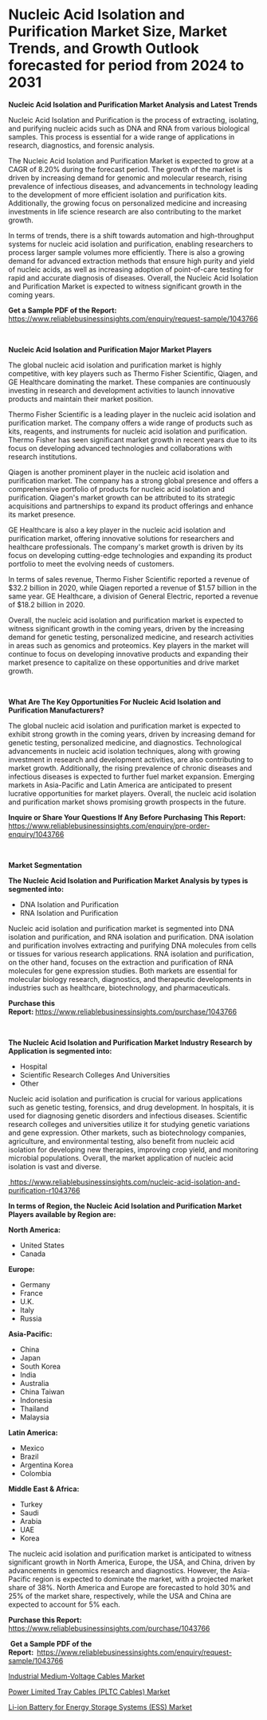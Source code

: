<p><h1>Nucleic Acid Isolation and Purification Market Size, Market Trends, and Growth Outlook forecasted for period from 2024 to 2031</h1></p><p><strong>Nucleic Acid Isolation and Purification Market Analysis and Latest Trends</strong></p>
<p><p>Nucleic Acid Isolation and Purification is the process of extracting, isolating, and purifying nucleic acids such as DNA and RNA from various biological samples. This process is essential for a wide range of applications in research, diagnostics, and forensic analysis.</p><p>The Nucleic Acid Isolation and Purification Market is expected to grow at a CAGR of 8.20% during the forecast period. The growth of the market is driven by increasing demand for genomic and molecular research, rising prevalence of infectious diseases, and advancements in technology leading to the development of more efficient isolation and purification kits. Additionally, the growing focus on personalized medicine and increasing investments in life science research are also contributing to the market growth.</p><p>In terms of trends, there is a shift towards automation and high-throughput systems for nucleic acid isolation and purification, enabling researchers to process larger sample volumes more efficiently. There is also a growing demand for advanced extraction methods that ensure high purity and yield of nucleic acids, as well as increasing adoption of point-of-care testing for rapid and accurate diagnosis of diseases. Overall, the Nucleic Acid Isolation and Purification Market is expected to witness significant growth in the coming years.</p></p>
<p><strong>Get a Sample PDF of the Report:&nbsp;</strong> <a href="https://www.reliablebusinessinsights.com/enquiry/request-sample/1043766">https://www.reliablebusinessinsights.com/enquiry/request-sample/1043766</a></p>
<p>&nbsp;</p>
<p><strong>Nucleic Acid Isolation and Purification Major Market Players</strong></p>
<p><p>The global nucleic acid isolation and purification market is highly competitive, with key players such as Thermo Fisher Scientific, Qiagen, and GE Healthcare dominating the market. These companies are continuously investing in research and development activities to launch innovative products and maintain their market position.</p><p>Thermo Fisher Scientific is a leading player in the nucleic acid isolation and purification market. The company offers a wide range of products such as kits, reagents, and instruments for nucleic acid isolation and purification. Thermo Fisher has seen significant market growth in recent years due to its focus on developing advanced technologies and collaborations with research institutions.</p><p>Qiagen is another prominent player in the nucleic acid isolation and purification market. The company has a strong global presence and offers a comprehensive portfolio of products for nucleic acid isolation and purification. Qiagen's market growth can be attributed to its strategic acquisitions and partnerships to expand its product offerings and enhance its market presence.</p><p>GE Healthcare is also a key player in the nucleic acid isolation and purification market, offering innovative solutions for researchers and healthcare professionals. The company's market growth is driven by its focus on developing cutting-edge technologies and expanding its product portfolio to meet the evolving needs of customers.</p><p>In terms of sales revenue, Thermo Fisher Scientific reported a revenue of $32.2 billion in 2020, while Qiagen reported a revenue of $1.57 billion in the same year. GE Healthcare, a division of General Electric, reported a revenue of $18.2 billion in 2020.</p><p>Overall, the nucleic acid isolation and purification market is expected to witness significant growth in the coming years, driven by the increasing demand for genetic testing, personalized medicine, and research activities in areas such as genomics and proteomics. Key players in the market will continue to focus on developing innovative products and expanding their market presence to capitalize on these opportunities and drive market growth.</p></p>
<p>&nbsp;</p>
<p><strong>What Are The Key Opportunities For Nucleic Acid Isolation and Purification Manufacturers?</strong></p>
<p><p>The global nucleic acid isolation and purification market is expected to exhibit strong growth in the coming years, driven by increasing demand for genetic testing, personalized medicine, and diagnostics. Technological advancements in nucleic acid isolation techniques, along with growing investment in research and development activities, are also contributing to market growth. Additionally, the rising prevalence of chronic diseases and infectious diseases is expected to further fuel market expansion. Emerging markets in Asia-Pacific and Latin America are anticipated to present lucrative opportunities for market players. Overall, the nucleic acid isolation and purification market shows promising growth prospects in the future.</p></p>
<p><strong>Inquire or Share Your Questions If Any Before Purchasing This Report:</strong> <a href="https://www.reliablebusinessinsights.com/enquiry/pre-order-enquiry/1043766">https://www.reliablebusinessinsights.com/enquiry/pre-order-enquiry/1043766</a></p>
<p>&nbsp;</p>
<p><strong>Market Segmentation</strong></p>
<p><strong>The Nucleic Acid Isolation and Purification Market Analysis by types is segmented into:</strong></p>
<p><ul><li>DNA Isolation and Purification</li><li>RNA Isolation and Purification</li></ul></p>
<p><p>Nucleic acid isolation and purification market is segmented into DNA isolation and purification, and RNA isolation and purification. DNA isolation and purification involves extracting and purifying DNA molecules from cells or tissues for various research applications. RNA isolation and purification, on the other hand, focuses on the extraction and purification of RNA molecules for gene expression studies. Both markets are essential for molecular biology research, diagnostics, and therapeutic developments in industries such as healthcare, biotechnology, and pharmaceuticals.</p></p>
<p><strong>Purchase this Report:&nbsp;</strong><a href="https://www.reliablebusinessinsights.com/purchase/1043766">https://www.reliablebusinessinsights.com/purchase/1043766</a></p>
<p>&nbsp;</p>
<p><strong>The Nucleic Acid Isolation and Purification Market Industry Research by Application is segmented into:</strong></p>
<p><ul><li>Hospital</li><li>Scientific Research Colleges And Universities</li><li>Other</li></ul></p>
<p><p>Nucleic acid isolation and purification is crucial for various applications such as genetic testing, forensics, and drug development. In hospitals, it is used for diagnosing genetic disorders and infectious diseases. Scientific research colleges and universities utilize it for studying genetic variations and gene expression. Other markets, such as biotechnology companies, agriculture, and environmental testing, also benefit from nucleic acid isolation for developing new therapies, improving crop yield, and monitoring microbial populations. Overall, the market application of nucleic acid isolation is vast and diverse.</p></p>
<p><a href="https://www.reliablebusinessinsights.com/nucleic-acid-isolation-and-purification-r1043766">&nbsp;https://www.reliablebusinessinsights.com/nucleic-acid-isolation-and-purification-r1043766</a></p>
<p><strong>In terms of Region, the Nucleic Acid Isolation and Purification Market Players available by Region are:</strong></p>
<p>
    <p> <strong> North America: </strong>
        <ul>
            <li>United States</li>
            <li>Canada</li>
        </ul>
        </p> 
    <p> <strong> Europe: </strong>
        <ul>
            <li>Germany</li>
            <li>France</li>
            <li>U.K.</li>
            <li>Italy</li>
            <li>Russia</li>
        </ul>
        </p> 
    <p> <strong> Asia-Pacific: </strong>
        <ul>
            <li>China</li>
            <li>Japan</li>
            <li>South Korea</li>
            <li>India</li>
            <li>Australia</li>
            <li>China Taiwan</li>
            <li>Indonesia</li>
            <li>Thailand</li>
            <li>Malaysia</li>
        </ul>
        </p> 
    <p> <strong> Latin America: </strong>
        <ul>
            <li>Mexico</li>
            <li>Brazil</li>
            <li>Argentina Korea</li>
            <li>Colombia</li>
        </ul>
        </p> 
    <p> <strong> Middle East & Africa: </strong>
        <ul>
            <li>Turkey</li>
            <li>Saudi</li>
            <li>Arabia</li>
            <li>UAE</li>
            <li>Korea</li>
        </ul>
    </p>
    </p>
<p><p>The nucleic acid isolation and purification market is anticipated to witness significant growth in North America, Europe, the USA, and China, driven by advancements in genomics research and diagnostics. However, the Asia-Pacific region is expected to dominate the market, with a projected market share of 38%. North America and Europe are forecasted to hold 30% and 25% of the market share, respectively, while the USA and China are expected to account for 5% each.</p></p>
<p><strong>Purchase this Report: </strong><a href="https://www.reliablebusinessinsights.com/purchase/1043766">https://www.reliablebusinessinsights.com/purchase/1043766</a></p>
<p>&nbsp;<strong>Get a Sample PDF of the Report:&nbsp;&nbsp;</strong><a href="https://www.reliablebusinessinsights.com/enquiry/request-sample/1043766">https://www.reliablebusinessinsights.com/enquiry/request-sample/1043766</a></p>
<p><strong></strong></p>
<p><p><a href="https://github.com/peachesmcdowel1/Market-Research-Report-List-3/blob/main/industrial-medium-voltage-cables-market.md">Industrial Medium-Voltage Cables Market</a></p><p><a href="https://github.com/edytherolanlouisejk1miz0wig/Market-Research-Report-List-3/blob/main/power-limited-tray-cables-pltc-cables-market.md">Power Limited Tray Cables (PLTC Cables) Market</a></p><p><a href="https://github.com/redneck06/Market-Research-Report-List-4/blob/main/li-ion-battery-for-energy-storage-systems-ess-market.md">Li-ion Battery for Energy Storage Systems (ESS) Market</a></p></p>